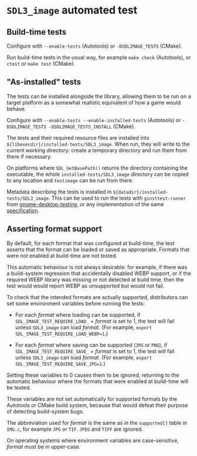 `SDL3_image` automated test
===========================

Build-time tests
----------------

Configure with `--enable-tests` (Autotools) or `-DSDLIMAGE_TESTS` (CMake).

Run build-time tests in the usual way, for example `make check`
(Autotools), or `ctest` or `make test` (CMake).

"As-installed" tests
--------------------

The tests can be installed alongside the library, allowing them to be
run on a target platform as a somewhat realistic equivalent of how a
game would behave.

Configure with `--enable-tests --enable-installed-tests` (Autotools) or
`-DSDLIMAGE_TESTS -DSDLIMAGE_TESTS_INSTALL` (CMake).

The tests and their required resource files are installed into
`${libexecdir}/installed-tests/SDL3_image`. When run, they will write
to the current working directory: create a temporary directory and run
them from there if necessary.

On platforms where `SDL_GetBasePath()` returns the directory containing
the executable, the whole `installed-tests/SDL3_image` directory can be
copied to any location and `testimage` can be run from there.

Metadata describing the tests is installed in
`${datadir}/installed-tests/SDL3_image`. This can be used to run the
tests with `ginsttest-runner` from
[gnome-desktop-testing](https://gitlab.gnome.org/GNOME/gnome-desktop-testing),
or any implementation of the same
[specification](https://wiki.gnome.org/Initiatives/GnomeGoals/InstalledTests).

Asserting format support
------------------------

By default, for each format that was configured at build-time, the test
asserts that the format can be loaded or saved as appropriate. Formats
that were not enabled at build-time are not tested.

This automatic behaviour is not always desirable: for example, if there
was a build-system regression that accidentally disabled WEBP support,
or if the required WEBP library was missing or not detected at build
time, then the test would would report WEBP as unsupported but would
not fail.

To check that the intended formats are actually supported, distributors
can set some environment variables before running the tests:

* For each *format* where loading can be supported, if
    `SDL_IMAGE_TEST_REQUIRE_LOAD_` + *format* is set to 1,
    the test will fail unless `SDL3_image` can load *format*.
    (For example, `export SDL_IMAGE_TEST_REQUIRE_LOAD_WEBP=1`.)

* For each *format* where saving can be supported (`JPG` or `PNG`), if
    `SDL_IMAGE_TEST_REQUIRE_SAVE_` + *format* is set to 1,
    the test will fail unless `SDL3_image` can load *format*.
    (For example, `export SDL_IMAGE_TEST_REQUIRE_SAVE_JPG=1`.)

Setting these variables to 0 causes them to be ignored, returning to the
automatic behaviour where the formats that were enabled at build-time
will be tested.

These variables are not set automatically for supported formats by the
Autotools or CMake build system, because that would defeat their purpose
of detecting build-system bugs.

The abbreviation used for *format* is the same as in the `supported[]`
table in `IMG.c`, for example `JPG` or `TIF`. `JPEG` and `TIFF` are
ignored.

On operating systems where environment variables are case-sensitive,
*format* must be in upper-case.
